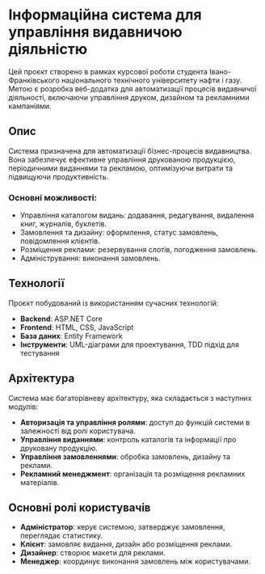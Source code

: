 # Інформаційна система для управління видавничою діяльністю

Цей проєкт створено в рамках курсової роботи студента Івано-Франківського національного технічного університету нафти і газу. Метою є розробка веб-додатка для автоматизації процесів видавничої діяльності, включаючи управління друком, дизайном та рекламними кампаніями.

## Опис

Система призначена для автоматизації бізнес-процесів видавництва. Вона забезпечує ефективне управління друкованою продукцією, періодичними виданнями та рекламою, оптимізуючи витрати та підвищуючи продуктивність.

### Основні можливості:

- Управління каталогом видань: додавання, редагування, видалення книг, журналів, буклетів.
- Замовлення та дизайну: оформлення, статус замовлень, повідомлення клієнтів.
- Розміщення реклами: резервування слотів, погодження замовлень.
- Адміністрування: виконання замовлень.



## Технології

Проєкт побудований із використанням сучасних технологій:

- **Backend**: ASP.NET Core
- **Frontend**: HTML, CSS, JavaScript
- **База даних**: Entity Framework
- **Інструменти**: UML-діаграми для проектування, TDD підхід для тестування

## Архітектура

Система має багаторівневу архітектуру, яка складається з наступних модулів:

- **Авторизація та управління ролями**: доступ до функцій системи в залежності від ролі користувача.
- **Управління виданнями**: контроль каталогів та інформації про друковану продукцію.
- **Управління замовленнями**: обробка замовлень, дизайну та реклами.
- **Рекламний менеджмент**: організація та розміщення рекламних матеріалів.



## Основні ролі користувачів

- **Адміністратор**: керує системою, затверджує замовлення, переглядає статистику.
- **Клієнт**: замовляє видання, дизайн або розміщення реклами.
- **Дизайнер**: створює макети для реклами.
- **Менеджер**: координує виконання замовлень між користувачами.



##

